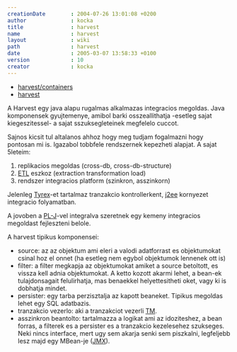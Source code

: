 ```yaml
---
creationDate        : 2004-07-26 13:01:08 +0200 
author              : kocka 
title               : harvest 
name                : harvest 
layout              : wiki 
path                : harvest 
date                : 2005-03-07 13:58:33 +0100 
version             : 10 
creator             : kocka 
---
```


-   [harvest/containers](harvest/containers.html)
-   [harvest](harvest.html)




A Harvest egy java alapu rugalmas alkalmazas integracios megoldas. Java komponensek gyujtemenye, amibol barki osszeallithatja -esetleg sajat kiegeszitessel- a sajat sszuksegleteinek megfelelo cuccot.


Sajnos kicsit tul altalanos ahhoz hogy meg tudjam fogalmazni hogy pontosan mi is. Igazabol tobbfele rendszernek kepezheti alapjat.
A sajat 5leteim:

1.   replikacios megoldas \(cross-db, cross-db-structure\)
1.   [ETL](ETL.html) eszkoz \(extraction transformation load\)
1.   rendszer integracios platform \(szinkron, asszinkorn\)

Jelenleg [Tyrex](tyrex.html)-et tartalmaz tranzakcio kontrollerkent, [j2ee](j2ee.html) kornyezet integracio folyamatban.

A jovoben a [PL-J](PL-J.html)-vel integralva szeretnek egy kemeny integracios megoldast fejleszteni belole.

A harvest tipikus komponensei:

*   source: az az objektum ami eleri a valodi adatforrast es objektumokat csinal hoz el onnet (ha esetleg nem egybol objektumok lennenek ott is)
*   filter: a filter megkapja az objektumokat amiket a source betoltott, es vissza kell adnia objektumokat. A ketto kozott akarmi lehet, a bean-ek tulajdonsagait felulirhatja, mas benaekkel helyettesitheti oket, vagy ki is dobhatja mindet.
*   persister: egy tarba perzisztalja az kapott beaneket. Tipikus megoldas lehet egy SQL adatbazis.
*   tranzakcio vezerlo: aki a tranzakciot vezerli [TM](Missing.html).
*   asszinkron beantolto: tartalmazza a logikat ami az idoziteshez, a bean forras, a filterek es a persister es a tranzakcio kezelesehez szukseges. Neki nincs interface, mert ugy sem akarja senki sem piszkalni, legfeljebb lesz majd egy MBean-je ([JMX](JMX.html)).
